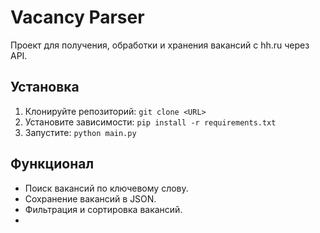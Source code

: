 # Vacancy Parser
Проект для получения, обработки и хранения вакансий с hh.ru через API.

## Установка
1. Клонируйте репозиторий: `git clone <URL>`
2. Установите зависимости: `pip install -r requirements.txt`
3. Запустите: `python main.py`

## Функционал
- Поиск вакансий по ключевому слову.
- Сохранение вакансий в JSON.
- Фильтрация и сортировка вакансий.
- 